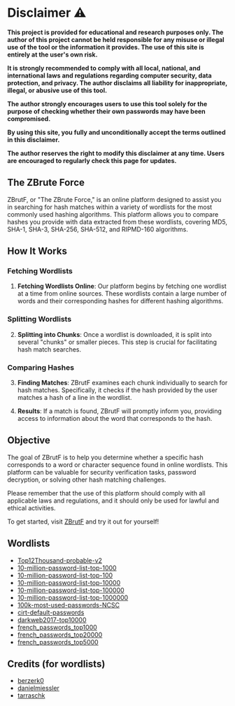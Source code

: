 # Disclaimer ⚠️

**This project is provided for educational and research purposes only. The author of this project cannot be held responsible for any misuse or illegal use of the tool or the information it provides. The use of this site is entirely at the user's own risk.**

**It is strongly recommended to comply with all local, national, and international laws and regulations regarding computer security, data protection, and privacy. The author disclaims all liability for inappropriate, illegal, or abusive use of this tool.**

**The author strongly encourages users to use this tool solely for the purpose of checking whether their own passwords may have been compromised.**

**By using this site, you fully and unconditionally accept the terms outlined in this disclaimer.**

**The author reserves the right to modify this disclaimer at any time. Users are encouraged to regularly check this page for updates.**

## The ZBrute Force

ZBrutF, or "The ZBrute Force," is an online platform designed to assist you in searching for hash matches within a variety of wordlists for the most commonly used hashing algorithms. This platform allows you to compare hashes you provide with data extracted from these wordlists, covering MD5, SHA-1, SHA-3, SHA-256, SHA-512, and RIPMD-160 algorithms.

## How It Works

### Fetching Wordlists

1. **Fetching Wordlists Online**: Our platform begins by fetching one wordlist at a time from online sources. These wordlists contain a large number of words and their corresponding hashes for different hashing algorithms.

### Splitting Wordlists

2. **Splitting into Chunks**: Once a wordlist is downloaded, it is split into several "chunks" or smaller pieces. This step is crucial for facilitating hash match searches.

### Comparing Hashes

3. **Finding Matches**: ZBrutF examines each chunk individually to search for hash matches. Specifically, it checks if the hash provided by the user matches a hash of a line in the wordlist.

4. **Results**: If a match is found, ZBrutF will promptly inform you, providing access to information about the word that corresponds to the hash.

## Objective

The goal of ZBrutF is to help you determine whether a specific hash corresponds to a word or character sequence found in online wordlists. This platform can be valuable for security verification tasks, password decryption, or solving other hash matching challenges.

Please remember that the use of this platform should comply with all applicable laws and regulations, and it should only be used for lawful and ethical activities.

To get started, visit [ZBrutF](https://lalbi94.github.io/ZBrutF/) and try it out for yourself!

## Wordlists
- [Top12Thousand-probable-v2](https://raw.githubusercontent.com/berzerk0/Probable-Wordlists/master/Real-Passwords/Top12Thousand-probable-v2.txt) 
- [10-million-password-list-top-1000](https://raw.githubusercontent.com/danielmiessler/SecLists/master/Passwords/Common-Credentials/10-million-password-list-top-1000.txt) 
- [10-million-password-list-top-100](https://raw.githubusercontent.com/danielmiessler/SecLists/master/Passwords/Common-Credentials/10-million-password-list-top-100.txt) 
- [10-million-password-list-top-10000](https://raw.githubusercontent.com/danielmiessler/SecLists/master/Passwords/Common-Credentials/10-million-password-list-top-10000.txt) 
- [10-million-password-list-top-100000](https://raw.githubusercontent.com/danielmiessler/SecLists/master/Passwords/Common-Credentials/10-million-password-list-top-100000.txt) 
- [10-million-password-list-top-1000000](https://raw.githubusercontent.com/danielmiessler/SecLists/master/Passwords/Common-Credentials/10-million-password-list-top-1000000.txt) 
- [100k-most-used-passwords-NCSC](https://raw.githubusercontent.com/danielmiessler/SecLists/master/Passwords/Common-Credentials/100k-most-used-passwords-NCSC.txt) 
- [cirt-default-passwords](https://raw.githubusercontent.com/danielmiessler/SecLists/master/Passwords/cirt-default-passwords.txt) 
- [darkweb2017-top10000](https://raw.githubusercontent.com/danielmiessler/SecLists/master/Passwords/darkweb2017-top10000.txt) 
- [french_passwords_top1000](https://raw.githubusercontent.com/tarraschk/richelieu/master/french_passwords_top1000.txt) 
- [french_passwords_top20000](https://raw.githubusercontent.com/tarraschk/richelieu/master/french_passwords_top20000.txt) 
- [french_passwords_top5000](https://raw.githubusercontent.com/tarraschk/richelieu/master/french_passwords_top5000.txt)

## Credits (for wordlists)
- [berzerk0](https://github.com/berzerk0)
- [danielmiessler](https://github.com/danielmiessler)
- [tarraschk](https://github.com/tarraschk)